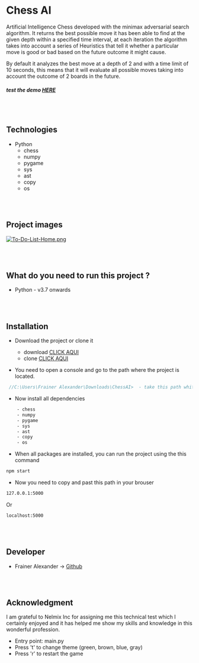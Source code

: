 # Chess AI
Artificial Intelligence Chess developed with the minimax adversarial search algorithm. It returns the best possible move it has been able to find at the given depth within a specified time interval, at each iteration the algorithm takes into account a series of Heuristics that tell it whether a particular move is good or bad based on the future outcome it might cause.

By default it analyzes the best move at a depth of 2 and with a time limit of 10 seconds, this means that it will evaluate all possible moves taking into account the outcome of 2 boards in the future. 

##### test the demo [HERE]( "HERE")
<br><br>
## Technologies 

- Python
    - chess
    - numpy
    - pygame
    - sys
    - ast
    - copy
    - os
  
 <br><br>
 ## Project images
 
[![To-Do-List-Home.png](chess.png)](https://postimg.cc/5HF53TPw)
 

<br><br>
## What do you need to run this project ?

- Python - v3.7 onwards

<br><br>
## Installation

- Download the project or clone it
   - download [CLICK AQUI](https://github.com/Fraineralex/ChessAI/archive/refs/heads/master.zip)
   - clone [CLICK AQUI](https://github.com/Fraineralex/ChessAI.git)

- You need to open a console and go to the path where the project is located.
```js
 //C:\Users\Frainer Alexander\Downloads\ChessAI>  - take this path whit example
```

- Now install all dependencies
```cmd
    - chess
    - numpy
    - pygame
    - sys
    - ast
    - copy
    - os
```

- When all packages are installed, you can run the project using the this command 
```cmd
npm start
```

- Now you need to copy and past this path in your brouser 
```cmd
127.0.0.1:5000 
```
Or
```cmd
localhost:5000 
```
<br><br>
## Developer
- Frainer Alexander -> [Github](https://github.com/Fraineralex) 

<br><br>
## Acknowledgment

I am grateful to Nelmix Inc for assigning me this technical test which I certainly enjoyed and it has helped me show my skills and knowledge in this wonderful profession.


- Entry point: main.py
- Press 't' to change theme (green, brown, blue, gray)
- Press 'r' to restart the game
